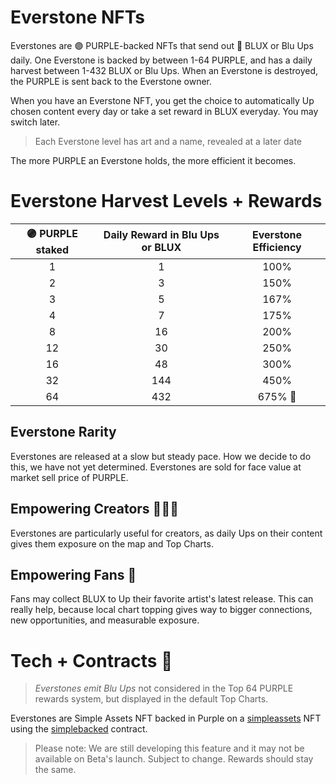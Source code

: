 

# Everstone NFTs
Everstones are 🟣 PURPLE-backed NFTs that send out 🔵 BLUX or Blu Ups daily. One Everstone is backed by between 1-64 PURPLE, and has a daily harvest between 1-432 BLUX or Blu Ups. When an Everstone is destroyed, the PURPLE is sent back to the Everstone owner.


When you have an Everstone NFT, you get the choice to automatically Up chosen content every day or take a set reward in BLUX everyday. You may switch later. 

> Each Everstone level has art and a name, revealed at a later date

The more PURPLE an Everstone holds, the more efficient it becomes. 

# Everstone Harvest Levels + Rewards
| 🟣 PURPLE staked  | Daily Reward in Blu Ups or BLUX | Everstone Efficiency |
| :----:  | :-------------------: | :---------------: |
| 1         | 1                   | 100%            | 
| 2         | 3                   | 150%            | 
| 3         | 5                   | 167%            | 
| 4         | 7                   | 175%            | 
| 8         | 16                  | 200%            | 
| 12        | 30                  | 250%            | 
| 16        | 48                  | 300%            | 
| 32        | 144                 | 450%            | 
| 64        | 432                 | 675%         🧠 | 

## Everstone Rarity
Everstones are released at a slow but steady pace. How we decide to do this, we have not yet determined. Everstones are sold for face value at market sell price of PURPLE. 

## Empowering Creators 👨‍🎤🎤
Everstones are particularly useful for creators, as daily Ups on their content gives them exposure on the map and Top Charts.

## Empowering Fans 🧝‍
Fans may collect BLUX to Up their favorite artist's latest release. This can really help, because local chart topping gives way to bigger connections, new opportunities, and measurable exposure. 


# Tech + Contracts 🔌

> *Everstones emit Blu Ups* not considered in the Top 64 PURPLE rewards system, but displayed in the default Top Charts.

Everstones are Simple Assets NFT backed in Purple on a [simpleassets](https://wax.bloks.io/account/simpleassets) NFT using the [simplebacked](https://wax.bloks.io/account/simplebacked) contract. 



> Please note: We are still developing this feature and it may not be available on Beta's launch. Subject to change. Rewards should stay the same. 

